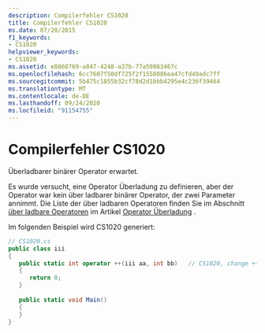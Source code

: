 ```yaml
---
description: Compilerfehler CS1020
title: Compilerfehler CS1020
ms.date: 07/20/2015
f1_keywords:
- CS1020
helpviewer_keywords:
- CS1020
ms.assetid: e8860769-a847-4248-a37b-77a59863467c
ms.openlocfilehash: 6cc7607f50df725f2f1558086ea47cfd49adc7ff
ms.sourcegitcommit: 5b475c1855b32cf78d2d1bbb4295e4c236f39464
ms.translationtype: MT
ms.contentlocale: de-DE
ms.lasthandoff: 09/24/2020
ms.locfileid: "91154755"
---
```

# <a name="compiler-error-cs1020"></a>Compilerfehler CS1020

Überladbarer binärer Operator erwartet.  
  
 Es wurde versucht, eine Operator Überladung zu definieren, aber der Operator war kein über ladbarer binärer Operator, der zwei Parameter annimmt. Die Liste der über ladbaren Operatoren finden Sie im Abschnitt [über ladbare Operatoren](../language-reference/operators/operator-overloading.md#overloadable-operators) im Artikel [Operator Überladung](../language-reference/operators/operator-overloading.md) .
  
 Im folgenden Beispiel wird CS1020 generiert:  
  
```csharp  
// CS1020.cs  
public class iii  
{  
   public static int operator ++(iii aa, int bb)   // CS1020, change ++ to +  
   {  
      return 0;  
   }  
  
   public static void Main()  
   {  
   }  
}  
```

